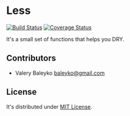 # Less

[![Build Status](https://travis-ci.org/baleyko/less.png?branch=develop)](https://travis-ci.org/baleyko/less)
[![Coverage Status](https://coveralls.io/repos/github/baleyko/less/badge.svg?branch=develop)](https://coveralls.io/github/baleyko/less?branch=develop)

It's a small set of functions that helps you DRY.

## Contributors

- Valery Baleyko <baleyko@gmail.com>

## License
  
It's distributed under [MIT License](LICENSE).
